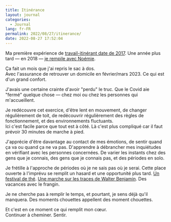 ```yaml
---
title: Itinérance
layout: journal
categories:
  - Journal
lang: fr-FR
permalink: 2022/08/27/itinerance/
date: 2022-08-27 17:52:04
---
```


Ma première expérience de [travail-itinérant date de 2017][itinérance1]. Une année plus tard — en 2018 — [je rempile avec Noémie][itinérance2].

Ça fait un mois que j'ai repris le sac à dos.\
Avec l'assurance de retrouver un domicile en février/mars 2023. Ce qui est d'un grand confort.

J'avais une certaine crainte d'avoir "perdu" le truc. Que le Covid aie "fermé" quelque chose — chez moi ou chez les personnes qui m'accueillent.

Je redécouvre cet exercice, d'être lent en mouvement, de changer régulièrement de toit, de redécouvrir régulièrement des règles de fonctionnement, et des environnements fluctuants.\
Ici c'est facile parce que tout est à côté. Là c'est plus compliqué car il faut prévoir 30 minutes de marche à pied.

J'apprécie d'être davantage au contact de mes émotions, de sentir quand ça va ou quand ça ne va pas. D'apprendre à débrancher mes inquiétudes en vérifiant avec les personnes concernées. De varier les instants chez des gens que je connais, des gens que je connais pas, et des périodes en solo.

Je frétille à l'approche de périodes où je ne sais pas où je serai. Cette place ouverte à l'imprévu se remplit un hasard et une opportunité plus tard. [Un festival de thé][gongfucha]. [Une marche sur les traces de Walter Benjamin][portbou]. Des vacances avec le frangin.

Je ne cherche pas à remplir le temps, et pourtant, je sens déjà qu'il manquera. Des moments chouettes appellent des moment chouettes.

Et c'est en ce moment ce qui remplit mon cœur.\
Continuer à cheminer. Sentir.

[itinérance1]: /2017/residence-nodejs/
[itinérance2]: https://estcequecestdutravail.xyz/
[gongfucha]: https://gongfucha.brutdethé.fr/
[portbou]: http://historia-viva.net/fr/